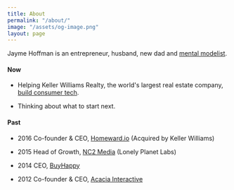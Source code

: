 ```yaml
---
title: About
permalink: "/about/"
image: "/assets/og-image.png"
layout: page
---
```


Jayme Hoffman is an entrepreneur, husband, new dad and [mental modelist](https://jaymehoffman.com/mental-models).

#### Now

* Helping Keller Williams Realty, the world's largest real estate company, [build consumer tech](https://www.inman.com/2018/09/05/keller-williams-acquires-app-startup-smarteragent-to-compete-with-zillow-redfin/).

* Thinking about what to start next.

#### Past

* 2016 Co-founder & CEO, [Homeward.io](https://homeward.io/) (Acquired by Keller Williams)

* 2015 Head of Growth, [NC2 Media](http://nc2media.com/) (Lonely Planet Labs)

* 2014 CEO, [BuyHappy](https://angel.co/buyhappy)

* 2012 Co-founder & CEO, [Acacia Interactive](https://angel.co/acacia)